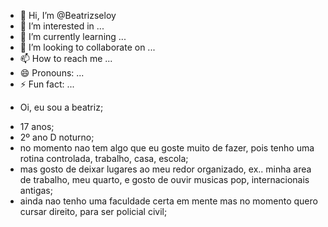- 👋 Hi, I’m @Beatrizseloy
- 👀 I’m interested in ...
- 🌱 I’m currently learning ...
- 💞️ I’m looking to collaborate on ...
- 📫 How to reach me ...
- 😄 Pronouns: ...
- ⚡ Fun fact: ...

<!---
Beatrizseloy/Beatrizseloy is a ✨ special ✨ repository because its `README.md` (this file) appears on your GitHub profile.
You can click the Preview link to take a look at your changes.
--->
* Oi, eu sou a beatriz;
- 17 anos;
- 2º ano D noturno;
- no momento nao tem algo que eu goste muito de fazer, pois tenho uma rotina controlada, trabalho, casa, escola;
- mas gosto de deixar lugares ao meu redor organizado, ex.. minha area de trabalho, meu quarto, e gosto de ouvir musicas pop, internacionais antigas;
- ainda nao tenho uma faculdade certa em mente mas no momento quero cursar direito, para ser policial civil;
